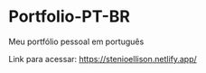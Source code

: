 # Portfolio-PT-BR
Meu portfólio pessoal em português

Link para acessar: https://stenioellison.netlify.app/
